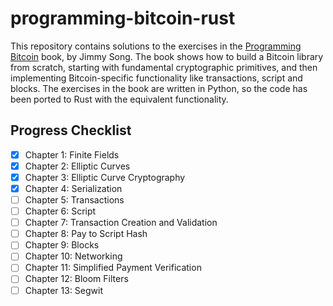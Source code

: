 # programming-bitcoin-rust
This repository contains solutions to the exercises in the [Programming Bitcoin](https://www.amazon.com/Programming-Bitcoin-Learn-Program-Scratch/dp/1492031496) book, by Jimmy Song. The book shows how to build a Bitcoin library from scratch, starting with fundamental cryptographic primitives, and then implementing Bitcoin-specific functionality like transactions, script and blocks. The exercises in the book are written in Python, so the code has been ported to Rust with the equivalent functionality.

## Progress Checklist
- [x] Chapter 1: Finite Fields
- [x] Chapter 2: Elliptic Curves
- [x] Chapter 3: Elliptic Curve Cryptography
- [x] Chapter 4: Serialization
- [ ] Chapter 5: Transactions
- [ ] Chapter 6: Script
- [ ] Chapter 7: Transaction Creation and Validation
- [ ] Chapter 8: Pay to Script Hash
- [ ] Chapter 9: Blocks
- [ ] Chapter 10: Networking
- [ ] Chapter 11: Simplified Payment Verification
- [ ] Chapter 12: Bloom Filters
- [ ] Chapter 13: Segwit
